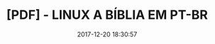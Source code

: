 ---
layout: post
title: "[PDF] - LINUX A BÍBLIA EM PT-BR"
date: 2017-12-20 18:30:57
image: /assets/img/
description: "Desenvolva habilidades em desktop e servidor Linux; Avance para o nível da computação corporativa; Torne-se um administrador de sistema ou um usuário avançado; Tutorial passo a passo para Dominar o Linux; Guia Completo para se tornar um profissional Linux. Quer adquirir uma base para se tornar um profissional certificado em Linux, iniciar em uma carreira que vai durar décadas, dominar habilidades que você pode usar em todas as distribuições Linux? Inicie com qualquer sistema Linux e avance para a computação corporativa utilizando Linux - utilize sua distribuição Linux favorita para aprender a testar suas habilidades com as ferramentas de linha de comando do Linux. Aprenda tarefas de administração de sistema profissional usando Fedora, o Red Hat Enterprise Linux ou outros sistemas corporativos."
server: "MediaFire"
status: true
size: "8.31 MB"
download_link: "http://www.mediafire.com/file/58fl2mw0hn85b5e/linux-a-biblia-pt-br.pdf"
---